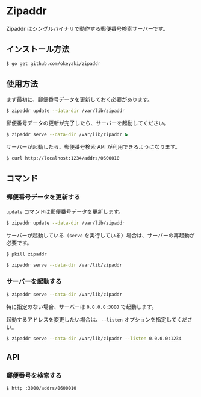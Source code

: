 # Zipaddr

Zipaddr はシングルバイナリで動作する郵便番号検索サーバーです。

## インストール方法

```sh
$ go get github.com/okeyaki/zipaddr
```

## 使用方法

まず最初に、郵便番号データを更新しておく必要があります。

```sh
$ zipaddr update --data-dir /var/lib/zipaddr 
```

郵便番号データの更新が完了したら、サーバーを起動してください。

```sh
$ zipaddr serve --data-dir /var/lib/zipaddr &
```

サーバーが起動したら、郵便番号検索 API が利用できるようになります。

```sh
$ curl http://localhost:1234/addrs/0600010
```

## コマンド

### 郵便番号データを更新する

`update` コマンドは郵便番号データを更新します。

```sh
$ zipaddr update --data-dir /var/lib/zipaddr
```

サーバーが起動している（`serve` を実行している）場合は、サーバーの再起動が必要です。

```sh
$ pkill zipaddr

$ zipaddr serve --data-dir /var/lib/zipaddr
```

### サーバーを起動する

```sh
$ zipaddr serve --data-dir /var/lib/zipaddr
```

特に指定のない場合、サーバーは `0.0.0.0:3000` で起動します。

起動するアドレスを変更したい場合は、`--listen` オプションを指定してください。

```sh
$ zipaddr serve --data-dir /var/lib/zipaddr --listen 0.0.0.0:1234
```

## API

### 郵便番号を検索する

```sh
$ http :3000/addrs/0600010
```
